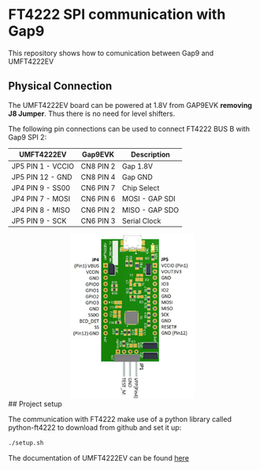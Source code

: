 # FT4222 SPI communication with Gap9

This repository shows how to comunication between Gap9 and UMFT4222EV


## Physical Connection

The UMFT4222EV board can be powered at 1.8V from GAP9EVK **removing J8 Jumper**. Thus there is no need for level shifters.


The following pin connections can be used to connect FT4222 BUS B with Gap9 SPI 2:


| UMFT4222EV         | Gap9EVK  | Description     |
|--------------------|----------|-----------------|
| JP5 PIN 1  - VCCIO | CN8 PIN 2| Gap  1.8V       |
| JP5 PIN 12 - GND   | CN8 PIN 4| Gap  GND        |
| JP4 PIN 9  - SS00  | CN6 PIN 7| Chip Select     |
| JP4 PIN 7  - MOSI  | CN6 PIN 6| MOSI - GAP SDI  |
| JP4 PIN 8  - MISO  | CN6 PIN 2| MISO - GAP SDO  |
| JP5 PIN 9  - SCK   | CN6 PIN 3| Serial Clock    |

<div align="center">
<img src="resources/FT4222EV_pinout.png " width="50%" height="50%">
</div>
## Project setup

The communication with FT4222 make use of a python library called python-ft4222 to download from github and set it up:

   ```sh
   ./setup.sh
   ```


The documentation of UMFT4222EV can be found [here](https://ftdichip.com/wp-content/uploads/2020/07/DS_UMFT4222EV.pdf)


